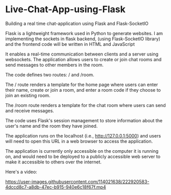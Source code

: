 # Live-Chat-App-using-Flask
Building a real time chat-application using  Flask and Flask-SocketIO

Flask is a lightweight framework used in Python to generate websites.
I am implementing the sockets in flask backend, (using Flask-SocketIO library) and the frontend code will be written in HTML and JavaScript

It enables a real-time communication between clients and a server using websockets. 
The application allows users to create or join chat rooms and send messages to other members in the room.

The code defines two routes: / and /room.

The / route renders a template for the home page where users can enter their name, create or join a room, and enter a room code if they choose to join an existing room.

The /room route renders a template for the chat room where users can send and receive messages.

The code uses Flask's session management to store information about the user's name and the room they have joined. 

The application runs on the localhost (i.e., http://127.0.0.1:5000) and users will need to open this URL in a web browser to access the application. 

The application is currently only accessible on the computer it is running on, and would need to be deployed to a publicly accessible web server to make it accessible to others over the internet.

Here's a video:

https://user-images.githubusercontent.com/114021638/222920583-4dccd8c7-a8db-47ec-b915-940e6c18f67f.mp4
